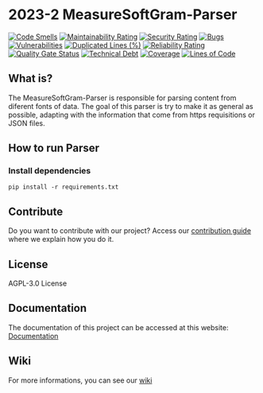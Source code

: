 # 2023-2 MeasureSoftGram-Parser

[![Code Smells](https://sonarcloud.io/api/project_badges/measure?project=fga-eps-mds_2023-1-MeasureSoftGram-Parser&metric=code_smells)](https://sonarcloud.io/summary/new_code?id=fga-eps-mds_2023-1-MeasureSoftGram-Parser)
[![Maintainability Rating](https://sonarcloud.io/api/project_badges/measure?project=fga-eps-mds_2023-1-MeasureSoftGram-Parser&metric=sqale_rating)](https://sonarcloud.io/summary/new_code?id=fga-eps-mds_2023-1-MeasureSoftGram-Parser)
[![Security Rating](https://sonarcloud.io/api/project_badges/measure?project=fga-eps-mds_2023-1-MeasureSoftGram-Parser&metric=security_rating)](https://sonarcloud.io/summary/new_code?id=fga-eps-mds_2023-1-MeasureSoftGram-Parser)
[![Bugs](https://sonarcloud.io/api/project_badges/measure?project=fga-eps-mds_2023-1-MeasureSoftGram-Parser&metric=bugs)](https://sonarcloud.io/summary/new_code?id=fga-eps-mds_2023-1-MeasureSoftGram-Parser)
[![Vulnerabilities](https://sonarcloud.io/api/project_badges/measure?project=fga-eps-mds_2023-1-MeasureSoftGram-Parser&metric=vulnerabilities)](https://sonarcloud.io/summary/new_code?id=fga-eps-mds_2023-1-MeasureSoftGram-Parser)
[![Duplicated Lines (%)](https://sonarcloud.io/api/project_badges/measure?project=fga-eps-mds_2023-1-MeasureSoftGram-Parser&metric=duplicated_lines_density)](https://sonarcloud.io/summary/new_code?id=fga-eps-mds_2023-1-MeasureSoftGram-Parser)
[![Reliability Rating](https://sonarcloud.io/api/project_badges/measure?project=fga-eps-mds_2023-1-MeasureSoftGram-Parser&metric=reliability_rating)](https://sonarcloud.io/summary/new_code?id=fga-eps-mds_2023-1-MeasureSoftGram-Parser)
[![Quality Gate Status](https://sonarcloud.io/api/project_badges/measure?project=fga-eps-mds_2023-1-MeasureSoftGram-Parser&metric=alert_status)](https://sonarcloud.io/summary/new_code?id=fga-eps-mds_2023-1-MeasureSoftGram-Parser)
[![Technical Debt](https://sonarcloud.io/api/project_badges/measure?project=fga-eps-mds_2023-1-MeasureSoftGram-Parser&metric=sqale_index)](https://sonarcloud.io/summary/new_code?id=fga-eps-mds_2023-1-MeasureSoftGram-Parser)
[![Coverage](https://sonarcloud.io/api/project_badges/measure?project=fga-eps-mds_2023-1-MeasureSoftGram-Parser&metric=coverage)](https://sonarcloud.io/summary/new_code?id=fga-eps-mds_2023-1-MeasureSoftGram-Parser)
[![Lines of Code](https://sonarcloud.io/api/project_badges/measure?project=fga-eps-mds_2023-1-MeasureSoftGram-Parser&metric=ncloc)](https://sonarcloud.io/summary/new_code?id=fga-eps-mds_2023-1-MeasureSoftGram-Parser)

## What is?

The MeasureSoftGram-Parser is responsible for parsing content from diferent fonts of data. The goal of this parser is try to make it as general as possible, adapting with the information that come from https requisitions or JSON files.

## How to run Parser

### Install dependencies

    pip install -r requirements.txt

## Contribute

Do you want to contribute with our project? Access our [contribution guide](https://fga-eps-mds.github.io/2023-1-MeasureSoftGram-Doc/guia_contribuicao/como_contribuir/) where we explain how you do it.

## License

AGPL-3.0 License

## Documentation

The documentation of this project can be accessed at this website: [Documentation](https://github.com/fga-eps-mds/2021-2-MeasureSoftGram-Doc)

## Wiki

For more informations, you can see our [wiki](https://fga-eps-mds.github.io/2023-1-MeasureSoftGram-Doc/)
